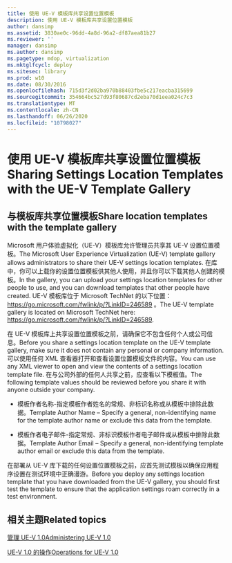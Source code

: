 ```yaml
---
title: 使用 UE-V 模板库共享设置位置模板
description: 使用 UE-V 模板库共享设置位置模板
author: dansimp
ms.assetid: 3830ae0c-96dd-4a8d-96a2-df87aea81b27
ms.reviewer: ''
manager: dansimp
ms.author: dansimp
ms.pagetype: mdop, virtualization
ms.mktglfcycl: deploy
ms.sitesec: library
ms.prod: w10
ms.date: 08/30/2016
ms.openlocfilehash: 715d3f2d02ba970b88403fbe5c217eacba315699
ms.sourcegitcommit: 354664bc527d93f80687cd2eba70d1eea024c7c3
ms.translationtype: MT
ms.contentlocale: zh-CN
ms.lasthandoff: 06/26/2020
ms.locfileid: "10798027"
---
```

# <span data-ttu-id="582c2-103">使用 UE-V 模板库共享设置位置模板</span><span class="sxs-lookup"><span data-stu-id="582c2-103">Sharing Settings Location Templates with the UE-V Template Gallery</span></span>


## <span data-ttu-id="582c2-104">与模板库共享位置模板</span><span class="sxs-lookup"><span data-stu-id="582c2-104">Share location templates with the template gallery</span></span>


<span data-ttu-id="582c2-105">Microsoft 用户体验虚拟化（UE-V）模板库允许管理员共享其 UE-V 设置位置模板。</span><span class="sxs-lookup"><span data-stu-id="582c2-105">The Microsoft User Experience Virtualization (UE-V) template gallery allows administrators to share their UE-V settings location templates.</span></span> <span data-ttu-id="582c2-106">在库中，你可以上载你的设置位置模板供其他人使用，并且你可以下载其他人创建的模板。</span><span class="sxs-lookup"><span data-stu-id="582c2-106">In the gallery, you can upload your settings location templates for other people to use, and you can download templates that other people have created.</span></span> <span data-ttu-id="582c2-107">UE-V 模板库位于 Microsoft TechNet 的以下位置： <https://go.microsoft.com/fwlink/p/?LinkID=246589> 。</span><span class="sxs-lookup"><span data-stu-id="582c2-107">The UE-V template gallery is located on Microsoft TechNet here: <https://go.microsoft.com/fwlink/p/?LinkID=246589>.</span></span>

<span data-ttu-id="582c2-108">在 UE-V 模板库上共享设置位置模板之前，请确保它不包含任何个人或公司信息。</span><span class="sxs-lookup"><span data-stu-id="582c2-108">Before you share a settings location template on the UE-V template gallery, make sure it does not contain any personal or company information.</span></span> <span data-ttu-id="582c2-109">可以使用任何 XML 查看器打开和查看设置位置模板文件的内容。</span><span class="sxs-lookup"><span data-stu-id="582c2-109">You can use any XML viewer to open and view the contents of a settings location template file.</span></span> <span data-ttu-id="582c2-110">在与公司外部的任何人共享之前，应查看以下模板值。</span><span class="sxs-lookup"><span data-stu-id="582c2-110">The following template values should be reviewed before you share it with anyone outside your company.</span></span>

-   <span data-ttu-id="582c2-111">模板作者名称-指定模板作者姓名的常规、非标识名称或从模板中排除此数据。</span><span class="sxs-lookup"><span data-stu-id="582c2-111">Template Author Name – Specify a general, non-identifying name for the template author name or exclude this data from the template.</span></span>

-   <span data-ttu-id="582c2-112">模板作者电子邮件-指定常规、非标识模板作者电子邮件或从模板中排除此数据。</span><span class="sxs-lookup"><span data-stu-id="582c2-112">Template Author Email – Specify a general, non-identifying template author email or exclude this data from the template.</span></span>

<span data-ttu-id="582c2-113">在部署从 UE-V 库下载的任何设置位置模板之前，应首先测试模板以确保应用程序设置在测试环境中正确漫游。</span><span class="sxs-lookup"><span data-stu-id="582c2-113">Before you deploy any settings location template that you have downloaded from the UE-V gallery, you should first test the template to ensure that the application settings roam correctly in a test environment.</span></span>

## <span data-ttu-id="582c2-114">相关主题</span><span class="sxs-lookup"><span data-stu-id="582c2-114">Related topics</span></span>


[<span data-ttu-id="582c2-115">管理 UE-V 1.0</span><span class="sxs-lookup"><span data-stu-id="582c2-115">Administering UE-V 1.0</span></span>](administering-ue-v-10.md)

[<span data-ttu-id="582c2-116">UE-V 1.0 的操作</span><span class="sxs-lookup"><span data-stu-id="582c2-116">Operations for UE-V 1.0</span></span>](operations-for-ue-v-10.md)

 

 





